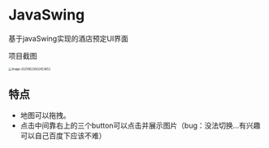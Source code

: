# JavaSwing
基于javaSwing实现的酒店预定UI界面

项目截图

<img src="/Users/shinbouei/Library/Application Support/typora-user-images/image-20210623002453852.png" alt="image-20210623002453852" style="zoom:40%;" />

## 特点

* 地图可以拖拽。
* 点击中间靠右上的三个button可以点击并展示图片（bug：没法切换...有兴趣可以自己百度下应该不难）

